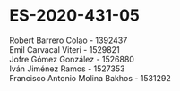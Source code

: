 # ES-2020-431-05
Robert Barrero Colao - 1392437 \
Emil Carvacal Viteri - 1529821\
Jofre Gómez González - 1526880\
Iván Jiménez Ramos - 1527353\
Francisco Antonio Molina Bakhos - 1531292
